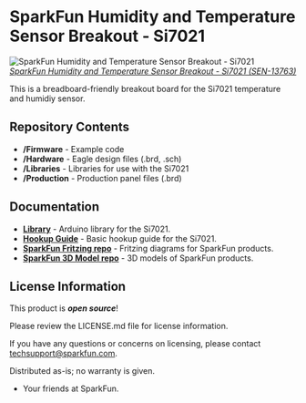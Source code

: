 SparkFun Humidity and Temperature Sensor Breakout - Si7021
===========================================================


![SparkFun Humidity and Temperature Sensor Breakout - Si7021](https://cdn.sparkfun.com/assets/parts/1/1/3/0/8/13763-01a.jpg)  
[*SparkFun Humidity and Temperature Sensor Breakout - Si7021 (SEN-13763)*](https://www.sparkfun.com/products/13763)

This is a breadboard-friendly breakout board for the Si7021 temperature and humidiy sensor.

Repository Contents
-------------------
* **/Firmware** - Example code
* **/Hardware** - Eagle design files (.brd, .sch)
* **/Libraries** - Libraries for use with the Si7021
* **/Production** - Production panel files (.brd)

Documentation
--------------
* **[Library](https://github.com/sparkfun/Si7021_Breakout/tree/master/Libraries/Arduino)** - Arduino library for the Si7021.
* **[Hookup Guide](https://learn.sparkfun.com/tutorials/si7021-humidity-and-temperature-sensor-hookup-guide)** - Basic hookup guide for the Si7021.
* **[SparkFun Fritzing repo](https://github.com/sparkfun/Fritzing_Parts)** - Fritzing diagrams for SparkFun products.
* **[SparkFun 3D Model repo](https://github.com/sparkfun/3D_Models)** - 3D models of SparkFun products.


License Information
-------------------

This product is _**open source**_!

Please review the LICENSE.md file for license information.

If you have any questions or concerns on licensing, please contact techsupport@sparkfun.com.

Distributed as-is; no warranty is given.

- Your friends at SparkFun.

_<COLLABORATION CREDIT>_
